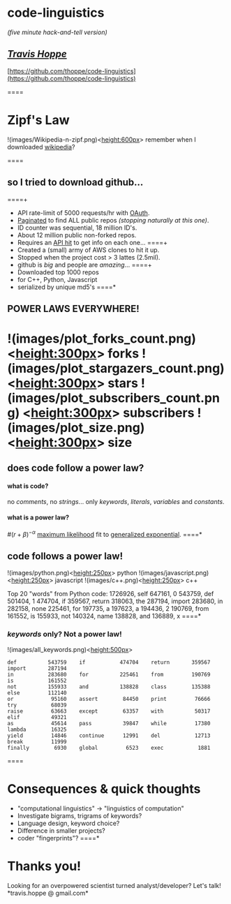 # code-linguistics
_(five minute hack-and-tell version)_

*[Travis Hoppe](http://thoppe.github.io/)*
----------
[https://github.com/thoppe/code-linguistics](https://github.com/thoppe/code-linguistics)

====

# Zipf's Law
!(images/Wikipedia-n-zipf.png)<<height:600px>> remember when I downloaded [wikipedia](https://github.com/thoppe/Colorless-Green-Ideas)?

====
## so I tried to download github...

====+
+ API rate-limit of 5000 requests/hr with [OAuth](https://developer.github.com/v3/oauth/).
+ [Paginated](https://developer.github.com/guides/traversing-with-pagination/) to find ALL public repos _(stopping naturally at this one)_.
+ ID counter was sequential, 18 million ID's.
+ About 12 million public non-forked repos.
+ Requires an [API hit](https://developer.github.com/v3/repos/) to get info on each one...
====+
+ Created a (small) army of AWS clones to hit it up.
+ Stopped when the project cost > 3 lattes (2.5mil).
+ github is _big_ and people are _amazing_...
====+
+ Downloaded top 1000 repos
+ for C++, Python, Javascript
+ serialized by unique md5's
====*
## POWER LAWS EVERYWHERE!
!(images/plot_forks_count.png) <<height:300px>> forks
!(images/plot_stargazers_count.png) <<height:300px>> stars
!(images/plot_subscribers_count.png) <<height:300px>> subscribers
!(images/plot_size.png) <<height:300px>> size
====
## does code follow a power law?

#### what is code?
no _comments_, no _strings_...
only *keywords*, *literals*, *variables* and *constants*.

#### what is a power law?
#$(r+\beta)^{-\alpha}$
[maximum likelihood](http://en.wikipedia.org/wiki/Maximum_likelihood) fit to [generalized exponential](http://en.wikipedia.org/wiki/Zipf%E2%80%93Mandelbrot_law).
====*
## code follows a power law!
!(images/python.png)<<height:250px>> python
!(images/javascript.png)<<height:250px>> javascript
!(images/c++.png)<<height:250px>> c++


Top 20 "words" from Python code:
    1726926, self       647161, 0            543759, def      501404, 1
    474704, if          359567, return       318063, the      287194, import
    283680, in          282158, none         225461, for      197735, a
    197623, a           194436, 2            190769, from     161552, is
    155933, not         140324, name         138828, and      136889, x
====*
### *keywords* only? Not a power law!
!(images/all_keywords.png)<<height:500px>>

    def          543759    if           474704    return       359567    import       287194
    in           283680    for          225461    from         190769    is           161552
    not          155933    and          138828    class        135388    else         112140
    or            95160    assert        84450    print         76666    try           68039
    raise         63663    except        63357    with          50317    elif          49321
    as            45614    pass          39847    while         17380    lambda        16325
    yield         14846    continue      12991    del           12713    break         11999
    finally        6930    global         6523    exec           1881
====
# Consequences & quick thoughts

+ "computational linguistics" $\rightarrow$ "linguistics of computation"
+ Investigate bigrams, trigrams of keywords?
+ Language design, keyword choice?
+ Difference in smaller projects?
+ coder "fingerprints"?
====*

# Thanks you!

<div style="footnote">
Looking for an overpowered scientist turned analyst/developer? Let's talk!<br>*travis.hoppe @ gmail.com*
</div>


